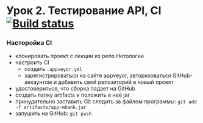 # Урок 2. Тестирование API, CI [![Build status](https://ci.appveyor.com/api/projects/status/l5csuk5k8b5k6997?svg=true)](https://ci.appveyor.com/project/kuroifreya/l2-tryci)

### Насторойка CI
- клонировать проект с лекции из репо Нетологии
- настроить CI
  - создать ```.appveyor.yml```
  - зарегистрироваться на сайте appveyor, авторизоваться GitHub-аккаунтом  и добавить свой репозиторий в новый проект
- удостовериться, что сборка падает на GitHub
- создать папку artifacts и положить в неё jar
- принудительно заставить Git следить за файлом программы: ```git add -f artifacts/app-mbank.jar```
- запушить на GitHub: ```git push```

